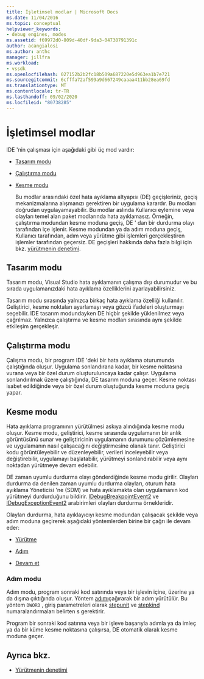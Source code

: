 ```yaml
---
title: İşletimsel modlar | Microsoft Docs
ms.date: 11/04/2016
ms.topic: conceptual
helpviewer_keywords:
- debug engines, modes
ms.assetid: f69972d0-809d-40df-9da3-04738791391c
author: acangialosi
ms.author: anthc
manager: jillfra
ms.workload:
- vssdk
ms.openlocfilehash: 027152b2b2fc18b509a687220e5d963ea1b7e721
ms.sourcegitcommit: 6cfffa72af599a9d667249caaaa411bb28ea69fd
ms.translationtype: MT
ms.contentlocale: tr-TR
ms.lasthandoff: 09/02/2020
ms.locfileid: "80738285"
---
```

# <a name="operational-modes"></a>İşletimsel modlar
IDE 'nin çalışması için aşağıdaki gibi üç mod vardır:

- [Tasarım modu](#vsconoperationalmodesanchor1)

- [Çalıştırma modu](#vsconoperationalmodesanchor2)

- [Kesme modu](#vsconoperationalmodesanchor3)

  Bu modlar arasındaki özel hata ayıklama altyapısı (DE) geçişleriniz, geçiş mekanizmalarına alışmanızı gerektiren bir uygulama karardır. Bu modları doğrudan uygulayamayabilir. Bu modlar aslında Kullanıcı eylemine veya olayları temel alan paket modlarında hata ayıklamasız. Örneğin, çalıştırma modundan kesme moduna geçiş, DE ' dan bir durdurma olayı tarafından içe işlenir. Kesme modundan ya da adım moduna geçiş, Kullanıcı tarafından, adım veya yürütme gibi işlemleri gerçekleştiren işlemler tarafından geçersiz. DE geçişleri hakkında daha fazla bilgi için bkz. [yürütmenin denetimi](../../extensibility/debugger/control-of-execution.md).

## <a name="design-mode"></a><a name="vsconoperationalmodesanchor1"></a> Tasarım modu
 Tasarım modu, Visual Studio hata ayıklamanın çalışma dışı durumudur ve bu sırada uygulamanızdaki hata ayıklama özelliklerini ayarlayabilirsiniz.

 Tasarım modu sırasında yalnızca birkaç hata ayıklama özelliği kullanılır. Geliştirici, kesme noktaları ayarlamayı veya gözcü ifadeleri oluşturmayı seçebilir. IDE tasarım modundayken DE hiçbir şekilde yüklenilmez veya çağrılmaz. Yalnızca çalıştırma ve kesme modları sırasında aynı şekilde etkileşim gerçekleşir.

## <a name="run-mode"></a><a name="vsconoperationalmodesanchor2"></a> Çalıştırma modu
 Çalışma modu, bir program IDE 'deki bir hata ayıklama oturumunda çalıştığında oluşur. Uygulama sonlandırana kadar, bir kesme noktasına vurana veya bir özel durum oluşturuluncaya kadar çalışır. Uygulama sonlandırılmak üzere çalıştığında, DE tasarım moduna geçer. Kesme noktası isabet edildiğinde veya bir özel durum oluştuğunda kesme moduna geçiş yapar.

## <a name="break-mode"></a><a name="vsconoperationalmodesanchor3"></a> Kesme modu
 Hata ayıklama programının yürütülmesi askıya alındığında kesme modu oluşur. Kesme modu, geliştirici, kesme sırasında uygulamanın bir anlık görüntüsünü sunar ve geliştiricinin uygulamanın durumunu çözümlemesine ve uygulamanın nasıl çalışacağını değiştirmesine olanak tanır. Geliştirici kodu görüntüleyebilir ve düzenleyebilir, verileri inceleyebilir veya değiştirebilir, uygulamayı başlatabilir, yürütmeyi sonlandırabilir veya aynı noktadan yürütmeye devam edebilir.

 DE zaman uyumlu durdurma olayı gönderdiğinde kesme modu girilir. Olayları durdurma da denilen zaman uyumlu durdurma olayları, oturum hata ayıklama Yöneticisi 'ne (SDM) ve hata ayıklamakta olan uygulamanın kod yürütmeyi durdurduğunu bildirir. [IDebugBreakpointEvent2](../../extensibility/debugger/reference/idebugbreakpointevent2.md) ve [IDebugExceptionEvent2](../../extensibility/debugger/reference/idebugexceptionevent2.md) arabirimleri olayları durdurma örnekleridir.

 Olayları durdurma, hata ayıklayıcıyı kesme modundan çalışacak şekilde veya adım moduna geçirerek aşağıdaki yöntemlerden birine bir çağrı ile devam eder:

- [Yürütme](../../extensibility/debugger/reference/idebugprocess3-execute.md)

- [Adım](../../extensibility/debugger/reference/idebugprocess3-step.md)

- [Devam et](../../extensibility/debugger/reference/idebugprocess3-continue.md)

### <a name="step-mode"></a><a name="vsconoperationalmodesanchor4"></a> Adım modu
 Adım modu, program sonraki kod satırında veya bir işlevin içine, üzerine ya da dışına çıktığında oluşur. Yöntem [adımı](../../extensibility/debugger/reference/idebugprocess3-step.md)çağırarak bir adım yürütülür. Bu yöntem `DWORD` , giriş parametreleri olarak [stepunit](../../extensibility/debugger/reference/stepunit.md) ve [stepkind](../../extensibility/debugger/reference/stepkind.md) numaralandırmaları belirten s gerektirir.

 Program bir sonraki kod satırına veya bir işleve başarıyla adımla ya da imleç ya da bir küme kesme noktasına çalışırsa, DE otomatik olarak kesme moduna geçer.

## <a name="see-also"></a>Ayrıca bkz.
- [Yürütmenin denetimi](../../extensibility/debugger/control-of-execution.md)
